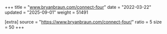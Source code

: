 +++
title = "www.bryanbraun.com/connect-four"
date = "2022-03-22"
updated = "2025-09-01"
weight = 51491

[extra]
source = "https://www.bryanbraun.com/connect-four/"
ratio = 5
size = 50
+++
